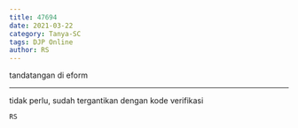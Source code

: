 ```yaml
---
title: 47694
date: 2021-03-22
category: Tanya-SC
tags: DJP Online
author: RS
---
```


tandatangan di eform

---

tidak perlu, sudah tergantikan dengan kode verifikasi

`RS`
